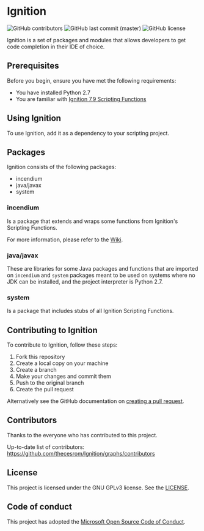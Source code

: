# Ignition

<!--- Badges --->
![GitHub contributors](https://img.shields.io/github/contributors/thecesrom/Ignition)
![GitHub last commit (master)](https://img.shields.io/github/last-commit/thecesrom/Ignition/7.9)
![GitHub license](https://img.shields.io/github/license/thecesrom/Ignition)

Ignition is a set of packages and modules that allows developers to get code completion in their IDE of choice.

## Prerequisites

Before you begin, ensure you have met the following requirements:
* You have installed Python 2.7
* You are familiar with [Ignition 7.9 Scripting Functions](https://docs.inductiveautomation.com/display/DOC79/Scripting+Functions)

## Using Ignition

To use Ignition, add it as a dependency to your scripting project.

## Packages

Ignition consists of the following packages:

* incendium
* java/javax
* system

### incendium

Is a package that extends and wraps some functions from Ignition's Scripting Functions.

For more information, please refer to the [Wiki](https://github.com/thecesrom/Ignition/wiki/incendium).

### java/javax

These are libraries for some Java packages and functions that are imported on `incendium` and `system` packages meant to be used on systems where no JDK can be installed, and the project interpreter is Python 2.7.

### system

Is a package that includes stubs of all Ignition Scripting Functions.

## Contributing to Ignition

To contribute to Ignition, follow these steps:

1. Fork this repository
2. Create a local copy on your machine
3. Create a branch
4. Make your changes and commit them
5. Push to the original branch
6. Create the pull request

Alternatively see the GitHub documentation on [creating a pull request](https://help.github.com/en/github/collaborating-with-issues-and-pull-requests/creating-a-pull-request).

## Contributors

Thanks to the everyone who has contributed to this project.

Up-to-date list of contributors: https://github.com/thecesrom/Ignition/graphs/contributors

## License

This project is licensed under the GNU GPLv3 license. See the [LICENSE](https://github.com/thecesrom/Ignition/blob/master/LICENSE).


## Code of conduct

This project has adopted the [Microsoft Open Source Code of Conduct](https://opensource.microsoft.com/codeofconduct/).